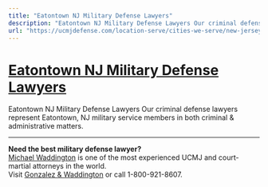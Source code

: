 ```yaml
---
title: "Eatontown NJ Military Defense Lawyers"
description: "Eatontown NJ Military Defense Lawyers Our criminal defense lawyers represent Eatontown, NJ military service members in both criminal & administrative matters."
url: "https://ucmjdefense.com/location-serve/cities-we-serve/new-jersey-military-defense-lawyers/eatontown-nj-military-defense-lawyers.html"
---
```


# [Eatontown NJ Military Defense Lawyers](https://ucmjdefense.com/location-serve/cities-we-serve/new-jersey-military-defense-lawyers/eatontown-nj-military-defense-lawyers.html)

Eatontown NJ Military Defense Lawyers Our criminal defense lawyers represent Eatontown, NJ military service members in both criminal & administrative matters.

---

**Need the best military defense lawyer?**  
[Michael Waddington](https://ucmjdefense.com/attorneys/michael-stewart-waddington-partner.html) is one of the most experienced UCMJ and court-martial attorneys in the world.  
Visit [Gonzalez & Waddington](https://ucmjdefense.com) or call 1-800-921-8607.
